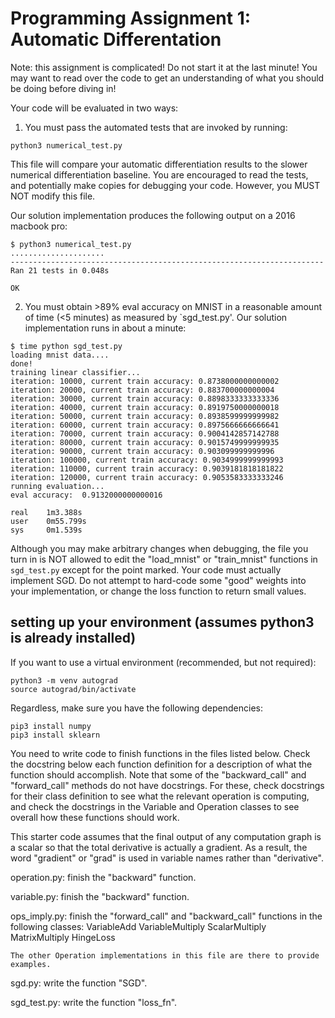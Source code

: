 # Programming  Assignment 1: Automatic Differentation

Note: this assignment is complicated! Do not start it at the last minute! You may
want to read over the code to get an understanding of what you should be doing
before diving in!

Your code will be evaluated in two ways:
1. You must pass the automated tests that are invoked by running:
```
python3 numerical_test.py
```
This file will compare your automatic differentiation results to the slower
numerical differentiation baseline. You are encouraged to read the tests, and 
potentially make copies for debugging your code. However, you MUST NOT modify
this file.

Our solution implementation produces the following output on a 2016 macbook pro:
```
$ python3 numerical_test.py 
.....................
----------------------------------------------------------------------
Ran 21 tests in 0.048s

OK
```

2. You must obtain >89% eval accuracy on MNIST in a reasonable amount of time (<5 minutes) as measured
by `sgd_test.py'. Our solution implementation runs in about a minute:
```
$ time python sgd_test.py
loading mnist data....
done!
training linear classifier...
iteration: 10000, current train accuracy: 0.8738000000000002
iteration: 20000, current train accuracy: 0.883700000000004
iteration: 30000, current train accuracy: 0.8898333333333336
iteration: 40000, current train accuracy: 0.8919750000000018
iteration: 50000, current train accuracy: 0.8938599999999982
iteration: 60000, current train accuracy: 0.8975666666666641
iteration: 70000, current train accuracy: 0.9004142857142788
iteration: 80000, current train accuracy: 0.9015749999999935
iteration: 90000, current train accuracy: 0.903099999999996
iteration: 100000, current train accuracy: 0.9034999999999993
iteration: 110000, current train accuracy: 0.9039181818181822
iteration: 120000, current train accuracy: 0.9053583333333246
running evaluation...
eval accuracy:  0.9132000000000016

real    1m3.388s
user    0m55.799s
sys     0m1.539s
```
Although you may make arbitrary changes when debugging, the file you turn in 
is NOT allowed to edit the "load_mnist" or "train_mnist" functions in 
`sgd_test.py` except for the point marked. Your code must actually implement SGD.
Do not attempt to hard-code some "good" weights into your implementation, or change
the loss function to return small values.

## setting up your environment (assumes python3 is already installed)

If you want to use a virtual environment (recommended, but not required):
```
python3 -m venv autograd
source autograd/bin/activate
```

Regardless, make sure you have the following dependencies:
```
pip3 install numpy
pip3 install sklearn
```


You need to write code to finish functions in the files listed below.
Check the docstring below each function definition for a description of what
the function should accomplish.
Note that some of the "backward_call" and "forward_call" methods do not  have
docstrings. For these, check docstrings for their class definition to see
what the relevant operation is computing, and check the docstrings in the 
Variable and Operation classes to see overall how these functions should work.

This starter code assumes that the final output of any computation graph is a 
scalar so that the total derivative is actually a gradient. As a result, the
word "gradient" or "grad" is used in variable names rather than "derivative".



operation.py:
    finish the "backward" function.

variable.py:
    finish the "backward" function.

ops_imply.py:
    finish the "forward_call" and "backward_call" functions in the following classes:
        VariableAdd
        VariableMultiply
        ScalarMultiply
        MatrixMultiply
        HingeLoss

    The other Operation implementations in this file are there to provide examples.

sgd.py:
    write the function "SGD".

sgd_test.py:
    write the function "loss_fn".






